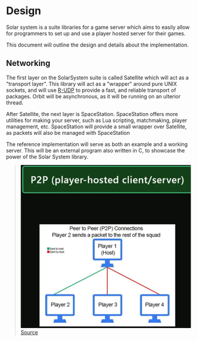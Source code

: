 # Design

Solar system is a suite libraries for a game server which aims to easily allow for programmers to set up and use a 
player hosted server for their games. 

This document will outline the design and details about the implementation.


## Networking

The first layer on the SolarSystem suite is called Satellite which will act as a "transport layer". This library will 
act as a "wrapper" around pure UNIX sockets, and will use [R-UDP](https://en.wikipedia.org/wiki/Reliable_User_Datagram_Protocol) 
to provide a fast, and reliable transport of packages. Orbit will be asynchronous, as it will be running on an 
ulterior thread.

After Satellite, the next layer is SpaceStation. SpaceStation offers more utilities for making your server, such as Lua 
scripting, matchmaking, player management, etc. SpaceStation will provide a small wrapper over Satellite, as packets 
will also be managed with SpaceStation 

The reference implementation will serve as both an example and a working server. This will be an external program also
written in C, to showcase the power of the Solar System library.

> ![img.png](img.png) 
> [Source](https://www.youtube.com/watch?v=77vYKsXC4IE&t=325s)

